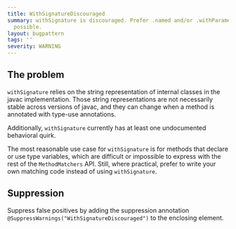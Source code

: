 ```yaml
---
title: WithSignatureDiscouraged
summary: withSignature is discouraged. Prefer .named and/or .withParameters where
  possible.
layout: bugpattern
tags: ''
severity: WARNING
---
```


<!--
*** AUTO-GENERATED, DO NOT MODIFY ***
To make changes, edit the @BugPattern annotation or the explanation in docs/bugpattern.
-->


## The problem
`withSignature` relies on the string representation of internal classes in the
javac implementation. Those string representations are not necessarily stable
across versions of javac, and they can change when a method is annotated with
type-use annotations.

Additionally, `withSignature` currently has at least one undocumented behavioral
quirk.

The most reasonable use case for `withSignature` is for methods that declare or
use type variables, which are difficult or impossible to express with the rest
of the `MethodMatchers` API. Still, where practical, prefer to write your own
matching code instead of using `withSignature`.

## Suppression
Suppress false positives by adding the suppression annotation `@SuppressWarnings("WithSignatureDiscouraged")` to the enclosing element.
